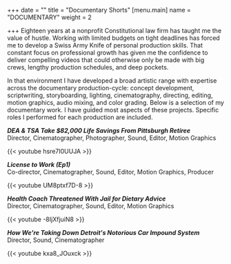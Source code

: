 +++
date = ""
title = "Documentary Shorts"
[menu.main]
name = "DOCUMENTARY"
weight = 2

+++
Eighteen years at a nonprofit Constitutional law firm has taught me the value of hustle. Working with limited budgets on tight deadlines has forced me to develop a Swiss Army Knife of personal production skills. That constant focus on professional growth has given me the confidence to deliver compelling videos that could otherwise only be made with big crews, lengthy production schedules, and deep pockets.

In that environment I have developed a broad artistic range with expertise across the documentary production-cycle: concept development, scriptwriting, storyboarding, lighting, cinematography, directing, editing, motion graphics, audio mixing, and color grading. Below is a selection of my documentary work. I have guided most aspects of these projects. Specific roles I performed for each production are included.

**_DEA & TSA Take $82,000 Life Savings From Pittsburgh Retiree_**  
Director, Cinematographer, Photographer, Sound, Editor, Motion Graphics

{{< youtube hsre7I0UUJA >}}

**_License to Work (Ep1)_**  
Co-director, Cinematographer, Sound, Editor, Motion Graphics, Producer

{{< youtube UM8ptxf7D-8 >}}

**_Health Coach Threatened With Jail for Dietary Advice_**  
Director, Cinematographer, Sound, Editor, Motion Graphics

{{< youtube -8IjXfjuiN8 >}}

**_How We're Taking Down Detroit's Notorious Car Impound System_**  
Director, Sound, Cinematographer

{{< youtube kxa8_JOuxck >}}